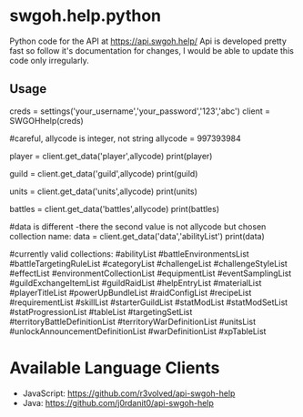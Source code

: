# swgoh.help.python
Python code for the API at https://api.swgoh.help/
Api is developed pretty fast so follow it's documentation for changes, I would be able to update this code only irregularly.

## Usage

creds = settings('your_username','your_password','123','abc')
client = SWGOHhelp(creds)

#careful, allycode is integer, not string
allycode = 997393984

player = client.get_data('player',allycode)
print(player)

guild = client.get_data('guild',allycode)
print(guild)

units = client.get_data('units',allycode)
print(units)

battles = client.get_data('battles',allycode)
print(battles)

#data is different -there the second value is not allycode but chosen collection name:
data = client.get_data('data','abilityList')
print(data)

#currently valid collections:
#abilityList
#battleEnvironmentsList
#battleTargetingRuleList
#categoryList
#challengeList
#challengeStyleList
#effectList
#environmentCollectionList
#equipmentList
#eventSamplingList
#guildExchangeItemList
#guildRaidList
#helpEntryList
#materialList
#playerTitleList
#powerUpBundleList
#raidConfigList
#recipeList
#requirementList
#skillList
#starterGuildList
#statModList
#statModSetList
#statProgressionList
#tableList
#targetingSetList
#territoryBattleDefinitionList
#territoryWarDefinitionList
#unitsList
#unlockAnnouncementDefinitionList
#warDefinitionList
#xpTableList

# Available Language Clients

* JavaScript: https://github.com/r3volved/api-swgoh-help
* Java: https://github.com/j0rdanit0/api-swgoh-help
